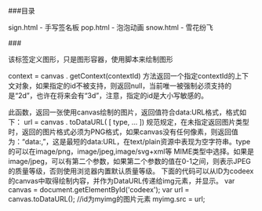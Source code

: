 ###目录


sign.html - 手写签名板
pop.html  - 泡泡动画
snow.html - 雪花纷飞



###<canvas>

该标签定义图形，只是图形容器，使用脚本来绘制图形

context = canvas . getContext(contextId)
方法返回一个指定contextId的上下文对象，如果指定的id不被支持，则返回null，当前唯一被强制必须支持的是“2d”，也许在将来会有“3d”，注意，指定的id是大小写敏感的。


此函数，返回一张使用canvas绘制的图片，返回值符合data:URL格式，格式如下：
url = canvas . toDataURL( [ type, ... ])
规范规定，在未指定返回图片类型时，返回的图片格式必须为PNG格式，如果canvas没有任何像素，则返回值为：“data:,”，这是最短的data:URL，在text/plain资源中表现为空字符串。type的可以在image/png，image/jpeg,image/svg+xml等 MIME类型中选择。如果是image/jpeg，可以有第二个参数，如果第二个参数的值在0-1之间，则表示JPEG的质量等级，否则使用浏览器内置默认质量等级。
下面的代码可以从ID为codeex的canvas中取得绘制内容，并作为DataURL传递给img元素，并显示。
var canvas = document.getElementById('codeex');
var url = canvas.toDataURL();
//id为myimg的图片元素
myimg.src = url;